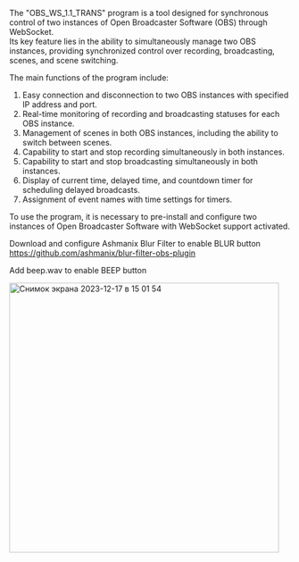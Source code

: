 
  
  
  The "OBS_WS_1.1_TRANS" program is a tool designed for synchronous
control of two instances of Open Broadcaster Software (OBS) through WebSocket.    
  Its key feature lies in the ability to simultaneously manage two OBS 
instances, providing synchronized control over recording, broadcasting, 
scenes, and scene switching.

The main functions of the program include:

1) Easy connection and disconnection to two OBS instances with specified IP address and port.
2) Real-time monitoring of recording and broadcasting statuses for each OBS instance.
3) Management of scenes in both OBS instances, including the ability to switch between scenes.
4) Capability to start and stop recording simultaneously in both instances.
5) Capability to start and stop broadcasting simultaneously in both instances.
6) Display of current time, delayed time, and countdown timer for scheduling delayed broadcasts.
7) Assignment of event names with time settings for timers.

  To use the program, it is necessary to pre-install and configure two instances
of Open Broadcaster Software with WebSocket support activated.

  Download and configure Ashmanix Blur Filter to enable BLUR button
  https://github.com/ashmanix/blur-filter-obs-plugin
  
  Add beep.wav to enable BEEP button

<img width="483" alt="Снимок экрана 2023-12-17 в 15 01 54" src="https://github.com/Nktdenis/OBS_WS_5.1_TRANS/assets/154056567/7476a45e-b54c-4856-9bf5-d2e66a4f8c5c">
